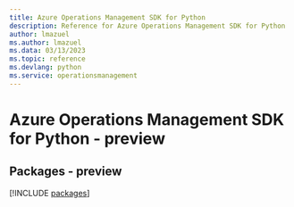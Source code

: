 ```yaml
---
title: Azure Operations Management SDK for Python
description: Reference for Azure Operations Management SDK for Python
author: lmazuel
ms.author: lmazuel
ms.data: 03/13/2023
ms.topic: reference
ms.devlang: python
ms.service: operationsmanagement
---
```

# Azure Operations Management SDK for Python - preview
## Packages - preview
[!INCLUDE [packages](operations-management-index.md)]